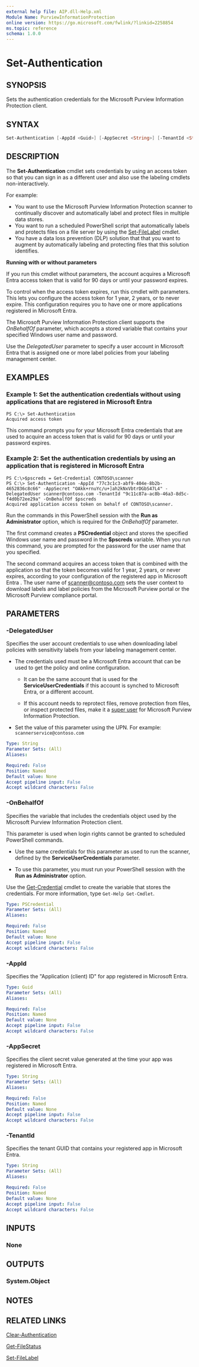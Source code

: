 ```yaml
---
external help file: AIP.dll-Help.xml
Module Name: PurviewInformationProtection
online version: https://go.microsoft.com/fwlink/?linkid=2258854
ms.topic: reference
schema: 1.0.0
---
```


# Set-Authentication

## SYNOPSIS
Sets the authentication credentials for the Microsoft Purview Information Protection client.

## SYNTAX
```powershell
Set-Authentication [-AppId <Guid>] [-AppSecret <String>] [-TenantId <String>] [-DelegatedUser <String>] [-OnBehalfOf <PSCredential>] [<CommonParameters>]
```

## DESCRIPTION
The **Set-Authentication** cmdlet sets credentials by using an access token so that you can sign in as a different user and also use the labeling cmdlets non-interactively.

For example:

- You want to use the Microsoft Purview Information Protection scanner to continually discover and automatically label and protect files in multiple data stores.
- You want to run a scheduled PowerShell script that automatically labels and protects files on a file server by using the [Set-FileLabel](Set-FileLabel.md) cmdlet.
- You have a data loss prevention (DLP) solution that that you want to augment by automatically labeling and protecting files that this solution identifies.

**Running with or without parameters**

If you run this cmdlet without parameters, the account acquires a Microsoft Entra access token that is valid for 90 days or until your password expires.

To control when the access token expires, run this cmdlet with parameters. This lets you configure the access token for 1 year, 2 years, or to never expire. This configuration requires you to have one or more applications registered in Microsoft Entra.

The Microsoft Purview Information Protection client supports the *OnBehalfOf* parameter, which accepts a stored variable that contains your specified Windows user name and password.

Use the *DelegatedUser* parameter to specify a user account in Microsoft Entra that is assigned one or more label policies from your labeling management center.

## EXAMPLES

### Example 1: Set the authentication credentials without using applications that are registered in Microsoft Entra
```
PS C:\> Set-Authentication 
Acquired access token
```

This command prompts you for your Microsoft Entra credentials that are used to acquire an access token that is valid for 90 days or until your password expires.

### Example 2: Set the authentication credentials by using an application that is registered in Microsoft Entra

```
PS C:\>$pscreds = Get-Credential CONTOSO\scanner
PS C:\> Set-Authentication -AppId "77c3c1c3-abf9-404e-8b2b-4652836c8c66" -AppSecret "OAkk+rnuYc/u+]ah2kNxVbtrDGbS47L4" -DelegatedUser scanner@contoso.com -TenantId "9c11c87a-ac8b-46a3-8d5c-f4d0b72ee29a" -OnBehalfOf $pscreds
Acquired application access token on behalf of CONTOSO\scanner.
```

Run the commands in this PowerShell session with the **Run as Administrator** option, which is required for the *OnBehalfOf* parameter.

The first command creates a **PSCredential** object and stores the specified Windows user name and password in the **$pscreds** variable. When you run this command, you are prompted for the password for the user name that you specified.

The second command acquires an access token that is combined with the application so that the token becomes valid for 1 year, 2 years, or never expires, according to your configuration of the registered app in Microsoft Entra . The user name of scanner@contoso.com sets the user context to download labels and label policies from the Microsoft Purview portal or the Microsoft Purview compliance portal.

## PARAMETERS

### -DelegatedUser

Specifies the user account credentials to use when downloading label policies with sensitivity labels from your labeling management center.

- The credentials used must be a Microsoft Entra account that can be used to get the policy and online configuration. 

  - It can be the same account that is used for the **ServiceUserCredentials** if this account is synched to Microsoft Entra, or a different account.

  - If this account needs to reprotect files, remove protection from files, or inspect protected files, make it a [super user](/azure/information-protection/configure-super-users) for Microsoft Purview Information Protection.

- Set the value of this parameter using the UPN. For example: `scannerservice@contoso.com`

```yaml
Type: String
Parameter Sets: (All)
Aliases:

Required: False
Position: Named
Default value: None
Accept pipeline input: False
Accept wildcard characters: False
```


### -OnBehalfOf

Specifies the variable that includes the credentials object used by the Microsoft Purview Information Protection client. 

This parameter is used when login rights cannot be granted to scheduled PowerShell commands.

- Use the same credentials for this parameter as used to run the scanner, defined by the **ServiceUserCredentials** parameter.

- To use this parameter, you must run your PowerShell session with the **Run as Administrator** option.

Use the [Get-Credential](/powershell/module/microsoft.powershell.security/get-credential) cmdlet to create the variable that stores the credentials. For more information, type `Get-Help Get-Cmdlet`. 

```yaml
Type: PSCredential
Parameter Sets: (All)
Aliases:

Required: False
Position: Named
Default value: None
Accept pipeline input: False
Accept wildcard characters: False
```


### -AppId

Specifies the "Application (client) ID" for app registered in Microsoft Entra.

```yaml
Type: Guid
Parameter Sets: (All)
Aliases:

Required: False
Position: Named
Default value: None
Accept pipeline input: False
Accept wildcard characters: False
```

### -AppSecret

Specifies the client secret value generated at the time your app was registered in Microsoft Entra.


```yaml
Type: String
Parameter Sets: (All)
Aliases:

Required: False
Position: Named
Default value: None
Accept pipeline input: False
Accept wildcard characters: False
```

### -TenantId

Specifies the tenant GUID that contains your registered app in Microsoft Entra.

```yaml
Type: String
Parameter Sets: (All)
Aliases:

Required: False
Position: Named
Default value: None
Accept pipeline input: False
Accept wildcard characters: False
```

## INPUTS

### None

## OUTPUTS

### System.Object

## NOTES

## RELATED LINKS

[Clear-Authentication](Clear-Authentication.md)

[Get-FileStatus](Get-FileStatus.md)

[Set-FileLabel](Set-FileLabel.md)